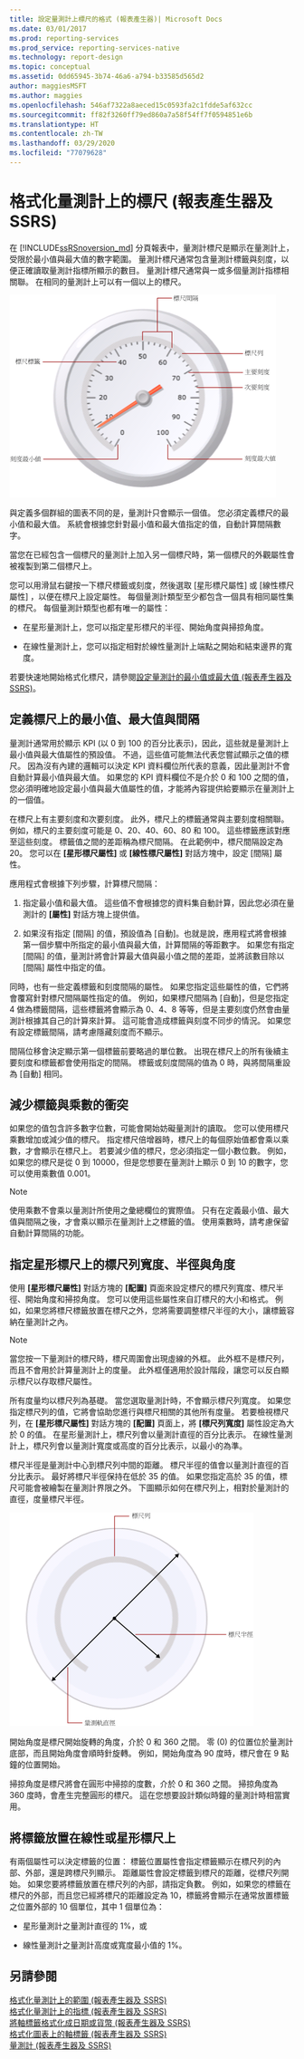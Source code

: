```yaml
---
title: 設定量測計上標尺的格式 (報表產生器)| Microsoft Docs
ms.date: 03/01/2017
ms.prod: reporting-services
ms.prod_service: reporting-services-native
ms.technology: report-design
ms.topic: conceptual
ms.assetid: 0dd65945-3b74-46a6-a794-b33585d565d2
author: maggiesMSFT
ms.author: maggies
ms.openlocfilehash: 546af7322a8aeced15c0593fa2c1fdde5af632cc
ms.sourcegitcommit: ff82f3260ff79ed860a7a58f54ff7f0594851e6b
ms.translationtype: HT
ms.contentlocale: zh-TW
ms.lasthandoff: 03/29/2020
ms.locfileid: "77079628"
---
```

# <a name="formatting-scales-on-a-gauge-report-builder-and-ssrs"></a>格式化量測計上的標尺 (報表產生器及 SSRS)
  在 [!INCLUDE[ssRSnoversion_md](../../includes/ssrsnoversion-md.md)] 分頁報表中，量測計標尺是顯示在量測計上，受限於最小值與最大值的數字範圍。 量測計標尺通常包含量測計標籤與刻度，以便正確讀取量測計指標所顯示的數目。 量測計標尺通常與一或多個量測計指標相關聯。 在相同的量測計上可以有一個以上的標尺。  
  
 ![量測計標尺的元素概觀](../../reporting-services/report-design/media/scaleoverviewdiagram.gif "量測計標尺的元素概觀")  
  
 與定義多個群組的圖表不同的是，量測計只會顯示一個值。 您必須定義標尺的最小值和最大值。 系統會根據您針對最小值和最大值指定的值，自動計算間隔數字。  
  
 當您在已經包含一個標尺的量測計上加入另一個標尺時，第一個標尺的外觀屬性會被複製到第二個標尺上。  
  
 您可以用滑鼠右鍵按一下標尺標籤或刻度，然後選取 [星形標尺屬性]  或 [線性標尺屬性]  ，以便在標尺上設定屬性。 每個量測計類型至少都包含一個具有相同屬性集的標尺。 每個量測計類型也都有唯一的屬性：  
  
-   在星形量測計上，您可以指定星形標尺的半徑、開始角度與掃掠角度。  
  
-   在線性量測計上，您可以指定相對於線性量測計上端點之開始和結束邊界的寬度。  
  
 若要快速地開始格式化標尺，請參閱[設定量測計的最小值或最大值 &#40;報表產生器及 SSRS&#41;](../../reporting-services/report-design/set-a-minimum-or-maximum-on-a-gauge-report-builder-and-ssrs.md)。  
  
##  <a name="defining-minimum-maximum-and-intervals-on-a-scale"></a><a name="DefiningMinMax"></a> 定義標尺上的最小值、最大值與間隔  
 量測計通常用於顯示 KPI (以 0 到 100 的百分比表示)，因此，這些就是量測計上最小值與最大值屬性的預設值。 不過，這些值可能無法代表您嘗試顯示之值的標尺。 因為沒有內建的邏輯可以決定 KPI 資料欄位所代表的意義，因此量測計不會自動計算最小值與最大值。 如果您的 KPI 資料欄位不是介於 0 和 100 之間的值，您必須明確地設定最小值與最大值屬性的值，才能將內容提供給要顯示在量測計上的一個值。  
  
 在標尺上有主要刻度和次要刻度。 此外，標尺上的標籤通常與主要刻度相關聯。 例如，標尺的主要刻度可能是 0、20、40、60、80 和 100。 這些標籤應該對應至這些刻度。 標籤值之間的差距稱為標尺間隔。 在此範例中，標尺間隔設定為 20。 您可以在 **[星形標尺屬性]** 或 **[線性標尺屬性]** 對話方塊中，設定 [間隔] 屬性。  
  
 應用程式會根據下列步驟，計算標尺間隔：  
  
1.  指定最小值和最大值。 這些值不會根據您的資料集自動計算，因此您必須在量測計的 **[屬性]** 對話方塊上提供值。  
  
2.  如果沒有指定 [間隔] 的值，預設值為 [自動]。也就是說，應用程式將會根據第一個步驟中所指定的最小值與最大值，計算間隔的等距數字。 如果您有指定 [間隔] 的值，量測計將會計算最大值與最小值之間的差距，並將該數目除以 [間隔] 屬性中指定的值。  
  
 同時，也有一些定義標籤和刻度間隔的屬性。 如果您指定這些屬性的值，它們將會覆寫針對標尺間隔屬性指定的值。 例如，如果標尺間隔為 [自動]，但是您指定 4 做為標籤間隔，這些標籤將會顯示為 0、4、8 等等，但是主要刻度仍然會由量測計根據其自己的計算來計算。 這可能會造成標籤與刻度不同步的情況。 如果您有設定標籤間隔，請考慮隱藏刻度而不顯示。  
  
 間隔位移會決定顯示第一個標籤前要略過的單位數。 出現在標尺上的所有後續主要刻度和標籤都會使用指定的間隔。 標籤或刻度間隔的值為 0 時，與將間隔重設為 [自動] 相同。  
  
##  <a name="reducing-label-collisions-with-multipliers"></a><a name="ReducingCollisions"></a> 減少標籤與乘數的衝突  
 如果您的值包含許多數字位數，可能會開始妨礙量測計的讀取。 您可以使用標尺乘數增加或減少值的標尺。 指定標尺倍增器時，標尺上的每個原始值都會乘以乘數，才會顯示在標尺上。 若要減少值的標尺，您必須指定一個小數位數。 例如，如果您的標尺是從 0 到 10000，但是您想要在量測計上顯示 0 到 10 的數字，您可以使用乘數值 0.001。  
  
> [!NOTE]  
>  使用乘數不會乘以量測計所使用之彙總欄位的實際值。 只有在定義最小值、最大值與間隔之後，才會乘以顯示在量測計上之標籤的值。 使用乘數時，請考慮保留自動計算間隔的功能。  
  
##  <a name="specifying-the-scale-bar-width-radius-and-angles-on-a-radial-scale"></a><a name="SpecifyingScaleBar"></a> 指定星形標尺上的標尺列寬度、半徑與角度  
 使用 **[星形標尺屬性]** 對話方塊的 **[配置]** 頁面來設定標尺的標尺列寬度、標尺半徑、開始角度和掃掠角度。 您可以使用這些屬性來自訂標尺的大小和格式。 例如，如果您將標尺標籤放置在標尺之外，您將需要調整標尺半徑的大小，讓標籤容納在量測計之內。  
  
> [!NOTE]  
>  當您按一下量測計的標尺時，標尺周圍會出現虛線的外框。 此外框不是標尺列，而且不會用於計算量測計上的度量。 此外框僅適用於設計階段，讓您可以反白顯示標尺以存取標尺屬性。  
  
 所有度量均以標尺列為基礎。 當您選取量測計時，不會顯示標尺列寬度。 如果您指定標尺列的值，它將會協助您進行與標尺相關的其他所有度量。 若要檢視標尺列，在 **[星形標尺屬性]** 對話方塊的 **[配置]** 頁面上，將 **[標尺列寬度]** 屬性設定為大於 0 的值。 在星形量測計上，標尺列會以量測計直徑的百分比表示。 在線性量測計上，標尺列會以量測計寬度或高度的百分比表示，以最小的為準。  
  
 標尺半徑是量測計中心到標尺列中間的距離。 標尺半徑的值會以量測計直徑的百分比表示。 最好將標尺半徑保持在低於 35 的值。 如果您指定高於 35 的值，標尺可能會被繪製在量測計界限之外。 下圖顯示如何在標尺列上，相對於量測計的直徑，度量標尺半徑。  
  
 ![相對於量測計直徑的標尺半徑](../../reporting-services/report-design/media/scaleradiusdiagram.gif "相對於量測計直徑的標尺半徑")  
  
 開始角度是標尺開始旋轉的角度，介於 0 和 360 之間。 零 (0) 的位置位於量測計底部，而且開始角度會順時針旋轉。 例如，開始角度為 90 度時，標尺會在 9 點鐘的位置開始。  
  
 掃掠角度是標尺將會在圓形中掃掠的度數，介於 0 和 360 之間。 掃掠角度為 360 度時，會產生完整圓形的標尺。 這在您想要設計類似時鐘的量測計時相當實用。  
  
##  <a name="positioning-labels-on-a-linear-or-radial-scale"></a><a name="PositioningLabels"></a> 將標籤放置在線性或星形標尺上  
 有兩個屬性可以決定標籤的位置： 標籤位置屬性會指定標籤顯示在標尺列的內部、外部，還是跨標尺列顯示。 距離屬性會設定標籤到標尺的距離，從標尺列開始。 如果您要將標籤放置在標尺列的內部，請指定負數。 例如，如果您的標籤在標尺的外部，而且您已經將標尺的距離設定為 10，標籤將會顯示在通常放置標籤之位置外部的 10 個單位，其中 1 個單位為：  
  
-   星形量測計之量測計直徑的 1%，或  
  
-   線性量測計之量測計高度或寬度最小值的 1%。  
  
## <a name="see-also"></a>另請參閱  
 [格式化量測計上的範圍 &#40;報表產生器及 SSRS&#41;](../../reporting-services/report-design/formatting-ranges-on-a-gauge-report-builder-and-ssrs.md)   
 [格式化量測計上的指標 &#40;報表產生器及 SSRS&#41;](../../reporting-services/report-design/formatting-pointers-on-a-gauge-report-builder-and-ssrs.md)   
 [將軸標籤格式化成日期或貨幣 &#40;報表產生器及 SSRS&#41;](../../reporting-services/report-design/format-axis-labels-as-dates-or-currencies-report-builder-and-ssrs.md)   
 [格式化圖表上的軸標籤 &#40;報表產生器及 SSRS&#41;](../../reporting-services/report-design/formatting-axis-labels-on-a-chart-report-builder-and-ssrs.md)   
 [量測計 &#40;報表產生器及 SSRS&#41;](../../reporting-services/report-design/gauges-report-builder-and-ssrs.md)  
  
  
